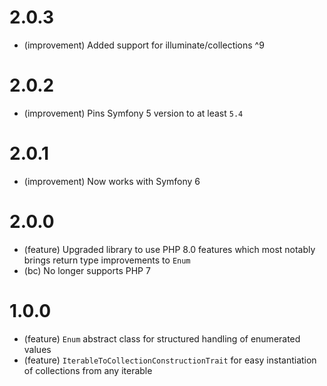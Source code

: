2.0.3
=====

*   (improvement) Added support for illuminate/collections ^9

2.0.2
=====

*   (improvement) Pins Symfony 5 version to at least `5.4`

2.0.1
=====

*   (improvement) Now works with Symfony 6

2.0.0
=====

*   (feature) Upgraded library to use PHP 8.0 features which most notably brings return type improvements to `Enum`
*   (bc) No longer supports PHP 7

1.0.0
=====

*   (feature) `Enum` abstract class for structured handling of enumerated values
*   (feature) `IterableToCollectionConstructionTrait` for easy instantiation of collections from any iterable
